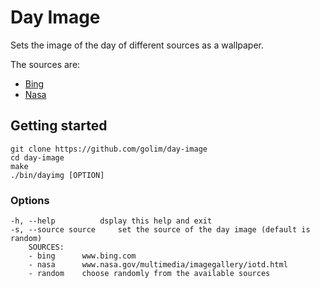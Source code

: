 # Day Image
Sets the image of the day of different sources as a wallpaper.

The sources are:
- [Bing](https://www.bing.com)
- [Nasa](https://www.nasa.gov/multimedia/imagegallery/iotd.html)

## Getting started
```
git clone https://github.com/golim/day-image
cd day-image
make
./bin/dayimg [OPTION]
```

### Options
```
-h, --help			dsplay this help and exit
-s, --source source		set the source of the day image (default is random)
    SOURCES:
    - bing		www.bing.com
    - nasa		www.nasa.gov/multimedia/imagegallery/iotd.html
    - random	choose randomly from the available sources
```